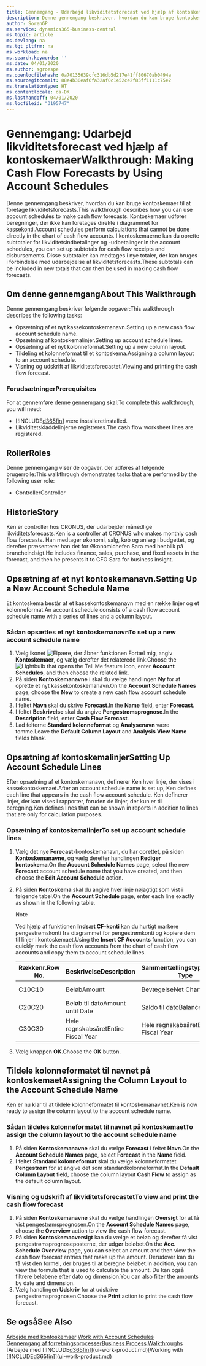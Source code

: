 ```yaml
---
title: Gennemgang - Udarbejd likviditetsforecast ved hjælp af kontoskemaer | Microsoft Docs
description: Denne gennemgang beskriver, hvordan du kan bruge kontoskemaer til at foretage likviditetsforecasts. Kontoskemaer udfører beregninger, der ikke kan foretages direkte i diagrammet for kassekonti. I kontoskemaerne kan du oprette subtotaler for likviditetsindbetalinger og -udbetalinger. Disse subtotaler kan medtages i nye totaler, der kan bruges i forbindelse med udarbejdelse af likviditetsforecasts.
author: SorenGP
ms.service: dynamics365-business-central
ms.topic: article
ms.devlang: na
ms.tgt_pltfrm: na
ms.workload: na
ms.search.keywords: ''
ms.date: 04/01/2020
ms.author: sgroespe
ms.openlocfilehash: 0a70135639cfc316db5d217e41ff80670ab0494a
ms.sourcegitcommit: 88e4b30eaf6fa32af0c1452ce2f85ff1111c75e2
ms.translationtype: HT
ms.contentlocale: da-DK
ms.lasthandoff: 04/01/2020
ms.locfileid: "3195747"
---
```

# <a name="walkthrough-making-cash-flow-forecasts-by-using-account-schedules"></a><span data-ttu-id="7ab06-106">Gennemgang: Udarbejd likviditetsforecast ved hjælp af kontoskemaer</span><span class="sxs-lookup"><span data-stu-id="7ab06-106">Walkthrough: Making Cash Flow Forecasts by Using Account Schedules</span></span>
<span data-ttu-id="7ab06-107">Denne gennemgang beskriver, hvordan du kan bruge kontoskemaer til at foretage likviditetsforecasts.</span><span class="sxs-lookup"><span data-stu-id="7ab06-107">This walkthrough describes how you can use account schedules to make cash flow forecasts.</span></span> <span data-ttu-id="7ab06-108">Kontoskemaer udfører beregninger, der ikke kan foretages direkte i diagrammet for kassekonti.</span><span class="sxs-lookup"><span data-stu-id="7ab06-108">Account schedules perform calculations that cannot be done directly in the chart of cash flow accounts.</span></span> <span data-ttu-id="7ab06-109">I kontoskemaerne kan du oprette subtotaler for likviditetsindbetalinger og -udbetalinger.</span><span class="sxs-lookup"><span data-stu-id="7ab06-109">In the account schedules, you can set up subtotals for cash flow receipts and disbursements.</span></span> <span data-ttu-id="7ab06-110">Disse subtotaler kan medtages i nye totaler, der kan bruges i forbindelse med udarbejdelse af likviditetsforecasts.</span><span class="sxs-lookup"><span data-stu-id="7ab06-110">These subtotals can be included in new totals that can then be used in making cash flow forecasts.</span></span>  

## <a name="about-this-walkthrough"></a><span data-ttu-id="7ab06-111">Om denne gennemgang</span><span class="sxs-lookup"><span data-stu-id="7ab06-111">About This Walkthrough</span></span>  
<span data-ttu-id="7ab06-112">Denne gennemgang beskriver følgende opgaver:</span><span class="sxs-lookup"><span data-stu-id="7ab06-112">This walkthrough describes the following tasks:</span></span>  

- <span data-ttu-id="7ab06-113">Opsætning af et nyt kassekontoskemanavn.</span><span class="sxs-lookup"><span data-stu-id="7ab06-113">Setting up a new cash flow account schedule name.</span></span>  
- <span data-ttu-id="7ab06-114">Opsætning af kontoskemalinjer.</span><span class="sxs-lookup"><span data-stu-id="7ab06-114">Setting up account schedule lines.</span></span>  
- <span data-ttu-id="7ab06-115">Opsætning af et nyt kolonneformat.</span><span class="sxs-lookup"><span data-stu-id="7ab06-115">Setting up a new column layout.</span></span>  
- <span data-ttu-id="7ab06-116">Tildeling et kolonneformat til et kontoskema.</span><span class="sxs-lookup"><span data-stu-id="7ab06-116">Assigning a column layout to an account schedule.</span></span>  
- <span data-ttu-id="7ab06-117">Visning og udskrift af likviditetsforecastet.</span><span class="sxs-lookup"><span data-stu-id="7ab06-117">Viewing and printing the cash flow forecast.</span></span>  

### <a name="prerequisites"></a><span data-ttu-id="7ab06-118">Forudsætninger</span><span class="sxs-lookup"><span data-stu-id="7ab06-118">Prerequisites</span></span>  
<span data-ttu-id="7ab06-119">For at gennemføre denne gennemgang skal:</span><span class="sxs-lookup"><span data-stu-id="7ab06-119">To complete this walkthrough, you will need:</span></span>  

- [!INCLUDE[d365fin](includes/d365fin_md.md)] <span data-ttu-id="7ab06-120">være installeret</span><span class="sxs-lookup"><span data-stu-id="7ab06-120">installed.</span></span>  
- <span data-ttu-id="7ab06-121">Likviditetskladdelinjerne registreres.</span><span class="sxs-lookup"><span data-stu-id="7ab06-121">The cash flow worksheet lines are registered.</span></span>  

## <a name="roles"></a><span data-ttu-id="7ab06-122">Roller</span><span class="sxs-lookup"><span data-stu-id="7ab06-122">Roles</span></span>  
<span data-ttu-id="7ab06-123">Denne gennemgang viser de opgaver, der udføres af følgende brugerrolle:</span><span class="sxs-lookup"><span data-stu-id="7ab06-123">This walkthrough demonstrates tasks that are performed by the following user role:</span></span>  

- <span data-ttu-id="7ab06-124">Controller</span><span class="sxs-lookup"><span data-stu-id="7ab06-124">Controller</span></span>  

## <a name="story"></a><span data-ttu-id="7ab06-125">Historie</span><span class="sxs-lookup"><span data-stu-id="7ab06-125">Story</span></span>  
<span data-ttu-id="7ab06-126">Ken er controller hos CRONUS, der udarbejder månedlige likviditetsforecasts.</span><span class="sxs-lookup"><span data-stu-id="7ab06-126">Ken is a controller at CRONUS who makes monthly cash flow forecasts.</span></span> <span data-ttu-id="7ab06-127">Han medtager økonomi, salg, køb og anlæg i budgettet, og derefter præsenterer han det for Økonomichefen Sara med henblik på brancheindsigt.</span><span class="sxs-lookup"><span data-stu-id="7ab06-127">He includes finance, sales, purchase, and fixed assets in the forecast, and then he presents it to CFO Sara for business insight.</span></span>  

## <a name="setting-up-a-new-account-schedule-name"></a><span data-ttu-id="7ab06-128">Opsætning af et nyt kontoskemanavn.</span><span class="sxs-lookup"><span data-stu-id="7ab06-128">Setting Up a New Account Schedule Name</span></span>  
<span data-ttu-id="7ab06-129">Et kontoskema består af et kassekontoskemanavn med en række linjer og et kolonneformat.</span><span class="sxs-lookup"><span data-stu-id="7ab06-129">An account schedule consists of a cash flow account schedule name with a series of lines and a column layout.</span></span>  

### <a name="to-set-up-a-new-account-schedule-name"></a><span data-ttu-id="7ab06-130">Sådan opsættes et nyt kontoskemanavn</span><span class="sxs-lookup"><span data-stu-id="7ab06-130">To set up a new account schedule name</span></span>  

1.  <span data-ttu-id="7ab06-131">Vælg ikonet ![Elpære, der åbner funktionen Fortæl mig](media/ui-search/search_small.png "Fortæl mig, hvad du vil foretage dig"), angiv **Kontoskemaer**, og vælg derefter det relaterede link.</span><span class="sxs-lookup"><span data-stu-id="7ab06-131">Choose the ![Lightbulb that opens the Tell Me feature](media/ui-search/search_small.png "Tell me what you want to do") icon, enter **Account Schedules**, and then choose the related link.</span></span>  
2.  <span data-ttu-id="7ab06-132">På siden **Kontoskemanavne** i skal du vælge handlingen **Ny** for at oprette et nyt kassekontoskemanavn.</span><span class="sxs-lookup"><span data-stu-id="7ab06-132">On the **Account Schedule Names** page, choose the **New** to create a new cash flow account schedule name.</span></span>  
3.  <span data-ttu-id="7ab06-133">I feltet **Navn** skal du skrive **Forecast**.</span><span class="sxs-lookup"><span data-stu-id="7ab06-133">In the **Name** field, enter **Forecast**.</span></span>  
4.  <span data-ttu-id="7ab06-134">I feltet **Beskrivelse** skal du angive **Pengestrømsprognose**.</span><span class="sxs-lookup"><span data-stu-id="7ab06-134">In the **Description** field, enter **Cash Flow Forecast**.</span></span>  
5.  <span data-ttu-id="7ab06-135">Lad felterne **Standard kolonneformat** og **Analysenavn** være tomme.</span><span class="sxs-lookup"><span data-stu-id="7ab06-135">Leave the **Default Column Layout** and **Analysis View Name** fields blank.</span></span>  

## <a name="setting-up-account-schedule-lines"></a><span data-ttu-id="7ab06-136">Opsætning af kontoskemalinjer</span><span class="sxs-lookup"><span data-stu-id="7ab06-136">Setting Up Account Schedule Lines</span></span>  
<span data-ttu-id="7ab06-137">Efter opsætning af et kontoskemanavn, definerer Ken hver linje, der vises i kassekontoskemaet.</span><span class="sxs-lookup"><span data-stu-id="7ab06-137">After an account schedule name is set up, Ken defines each line that appears in the cash flow account schedule.</span></span> <span data-ttu-id="7ab06-138">Ken definerer linjer, der kan vises i rapporter, foruden de linjer, der kun er til beregning.</span><span class="sxs-lookup"><span data-stu-id="7ab06-138">Ken defines lines that can be shown in reports in addition to lines that are only for calculation purposes.</span></span>  

### <a name="to-set-up-account-schedule-lines"></a><span data-ttu-id="7ab06-139">Opsætning af kontoskemalinjer</span><span class="sxs-lookup"><span data-stu-id="7ab06-139">To set up account schedule lines</span></span>  

1.  <span data-ttu-id="7ab06-140">Vælg det nye **Forecast**-kontoskemanavn, du har oprettet, på siden **Kontoskemanavne**, og vælg derefter handlingen **Rediger kontoskema**.</span><span class="sxs-lookup"><span data-stu-id="7ab06-140">On the **Account Schedule Names** page, select the new **Forecast** account schedule name that you have created, and then choose the **Edit Account Schedule** action.</span></span>  
2.  <span data-ttu-id="7ab06-141">På siden **Kontoskema** skal du angive hver linje nøjagtigt som vist i følgende tabel.</span><span class="sxs-lookup"><span data-stu-id="7ab06-141">On the **Account Schedule** page, enter each line exactly as shown in the following table.</span></span>  

    > [!NOTE]  
    >  <span data-ttu-id="7ab06-142">Ved hjælp af funktionen **Indsæt CF-konti** kan du hurtigt markere pengestrømskonti fra diagrammet for pengestrømkonti og kopiere dem til linjer i kontoskemaet.</span><span class="sxs-lookup"><span data-stu-id="7ab06-142">Using the **Insert CF Accounts** function, you can quickly mark the cash flow accounts from the chart of cash flow accounts and copy them to account schedule lines.</span></span>  

    |<span data-ttu-id="7ab06-143">Rækkenr.</span><span class="sxs-lookup"><span data-stu-id="7ab06-143">Row No.</span></span>|<span data-ttu-id="7ab06-144">Beskrivelse</span><span class="sxs-lookup"><span data-stu-id="7ab06-144">Description</span></span>|<span data-ttu-id="7ab06-145">Sammentællingstype</span><span class="sxs-lookup"><span data-stu-id="7ab06-145">Totaling Type</span></span>|<span data-ttu-id="7ab06-146">Sammentælling</span><span class="sxs-lookup"><span data-stu-id="7ab06-146">Totaling</span></span>|<span data-ttu-id="7ab06-147">Rækketype</span><span class="sxs-lookup"><span data-stu-id="7ab06-147">Row Type</span></span>|<span data-ttu-id="7ab06-148">Beløbstype</span><span class="sxs-lookup"><span data-stu-id="7ab06-148">Amount Type</span></span>|<span data-ttu-id="7ab06-149">Vis</span><span class="sxs-lookup"><span data-stu-id="7ab06-149">Show</span></span>|  
    |-------|-----------|-------------|--------|--------|-----------|----|
    |<span data-ttu-id="7ab06-150">C10</span><span class="sxs-lookup"><span data-stu-id="7ab06-150">C10</span></span>|<span data-ttu-id="7ab06-151">Beløb</span><span class="sxs-lookup"><span data-stu-id="7ab06-151">Amount</span></span>|<span data-ttu-id="7ab06-152">Bevægelse</span><span class="sxs-lookup"><span data-stu-id="7ab06-152">Net Change</span></span>|<span data-ttu-id="7ab06-153">Poster</span><span class="sxs-lookup"><span data-stu-id="7ab06-153">Entries</span></span>|<span data-ttu-id="7ab06-154">Nettobeløb</span><span class="sxs-lookup"><span data-stu-id="7ab06-154">Net Amount</span></span>|<span data-ttu-id="7ab06-155">Altid</span><span class="sxs-lookup"><span data-stu-id="7ab06-155">Always</span></span>|  
    |<span data-ttu-id="7ab06-156">C20</span><span class="sxs-lookup"><span data-stu-id="7ab06-156">C20</span></span>|<span data-ttu-id="7ab06-157">Beløb til dato</span><span class="sxs-lookup"><span data-stu-id="7ab06-157">Amount until Date</span></span>|<span data-ttu-id="7ab06-158">Saldo til dato</span><span class="sxs-lookup"><span data-stu-id="7ab06-158">Balance at Date</span></span>|<span data-ttu-id="7ab06-159">Poster</span><span class="sxs-lookup"><span data-stu-id="7ab06-159">Entries</span></span>|<span data-ttu-id="7ab06-160">Nettobeløb</span><span class="sxs-lookup"><span data-stu-id="7ab06-160">Net Amount</span></span>|<span data-ttu-id="7ab06-161">Altid</span><span class="sxs-lookup"><span data-stu-id="7ab06-161">Always</span></span>|  
    |<span data-ttu-id="7ab06-162">C30</span><span class="sxs-lookup"><span data-stu-id="7ab06-162">C30</span></span>|<span data-ttu-id="7ab06-163">Hele regnskabsåret</span><span class="sxs-lookup"><span data-stu-id="7ab06-163">Entire Fiscal Year</span></span>|<span data-ttu-id="7ab06-164">Hele regnskabsåret</span><span class="sxs-lookup"><span data-stu-id="7ab06-164">Entire Fiscal Year</span></span>|<span data-ttu-id="7ab06-165">Poster</span><span class="sxs-lookup"><span data-stu-id="7ab06-165">Entries</span></span>|<span data-ttu-id="7ab06-166">Nettobeløb</span><span class="sxs-lookup"><span data-stu-id="7ab06-166">Net Amount</span></span>|<span data-ttu-id="7ab06-167">Altid</span><span class="sxs-lookup"><span data-stu-id="7ab06-167">Always</span></span>|  

4.  <span data-ttu-id="7ab06-168">Vælg knappen **OK**.</span><span class="sxs-lookup"><span data-stu-id="7ab06-168">Choose the **OK** button.</span></span>  

## <a name="assigning-the-column-layout-to-the-account-schedule-name"></a><span data-ttu-id="7ab06-169">Tildele kolonneformatet til navnet på kontoskemaet</span><span class="sxs-lookup"><span data-stu-id="7ab06-169">Assigning the Column Layout to the Account Schedule Name</span></span>  
<span data-ttu-id="7ab06-170">Ken er nu klar til at tildele kolonneformatet til kontoskemanavnet.</span><span class="sxs-lookup"><span data-stu-id="7ab06-170">Ken is now ready to assign the column layout to the account schedule name.</span></span>  

### <a name="to-assign-the-column-layout-to-the-account-schedule-name"></a><span data-ttu-id="7ab06-171">Sådan tildeles kolonneformatet til navnet på kontoskemaet</span><span class="sxs-lookup"><span data-stu-id="7ab06-171">To assign the column layout to the account schedule name</span></span>  

1.  <span data-ttu-id="7ab06-172">På siden **Kontoskemanavne** skal du vælge **Forecast** i feltet **Navn**.</span><span class="sxs-lookup"><span data-stu-id="7ab06-172">On the **Account Schedule Names** page, select **Forecast** in the **Name** field.</span></span>  
2.  <span data-ttu-id="7ab06-173">I feltet **Standard kolonneformat** skal du vælge kolonneformatet **Pengestrøm** for at angive det som standardkolonneformat.</span><span class="sxs-lookup"><span data-stu-id="7ab06-173">In the **Default Column Layout** field, choose the column layout **Cash Flow** to assign as the default column layout.</span></span>  

### <a name="to-view-and-print-the-cash-flow-forecast"></a><span data-ttu-id="7ab06-174">Visning og udskrift af likviditetsforecastet</span><span class="sxs-lookup"><span data-stu-id="7ab06-174">To view and print the cash flow forecast</span></span>  
1.  <span data-ttu-id="7ab06-175">På siden **Kontoskemanavne** skal du vælge handlingen **Oversigt** for at få vist pengestrømsprognosen.</span><span class="sxs-lookup"><span data-stu-id="7ab06-175">On the **Account Schedule Names** page, choose the **Overview** action to view the cash flow forecast.</span></span>  
2.  <span data-ttu-id="7ab06-176">På siden **Kontoskemaoversigt** kan du vælge et beløb og derefter få vist pengestrømsprognoseposterne, der udgør beløbet.</span><span class="sxs-lookup"><span data-stu-id="7ab06-176">On the **Acc. Schedule Overview** page, you can select an amount and then view the cash flow forecast entries that make up the amount.</span></span> <span data-ttu-id="7ab06-177">Derudover kan du få vist den formel, der bruges til at beregne beløbet.</span><span class="sxs-lookup"><span data-stu-id="7ab06-177">In addition, you can view the formula that is used to calculate the amount.</span></span> <span data-ttu-id="7ab06-178">Du kan også filtrere beløbene efter dato og dimension.</span><span class="sxs-lookup"><span data-stu-id="7ab06-178">You can also filter the amounts by date and dimension.</span></span>  
3.  <span data-ttu-id="7ab06-179">Vælg handlingen **Udskriv** for at udskrive pengestrømsprognosen.</span><span class="sxs-lookup"><span data-stu-id="7ab06-179">Choose the **Print** action to print the cash flow forecast.</span></span>  

## <a name="see-also"></a><span data-ttu-id="7ab06-180">Se også</span><span class="sxs-lookup"><span data-stu-id="7ab06-180">See Also</span></span>  
 <span data-ttu-id="7ab06-181">[Arbejde med kontoskemaer](bi-how-work-account-schedule.md) </span><span class="sxs-lookup"><span data-stu-id="7ab06-181">[Work with Account Schedules](bi-how-work-account-schedule.md) </span></span>  
 [<span data-ttu-id="7ab06-182">Gennemgang af forretningsprocesser</span><span class="sxs-lookup"><span data-stu-id="7ab06-182">Business Process Walkthroughs</span></span>](walkthrough-business-process-walkthroughs.md)  
 <span data-ttu-id="7ab06-183">[Arbejde med [!INCLUDE[d365fin](includes/d365fin_md.md)]](ui-work-product.md)</span><span class="sxs-lookup"><span data-stu-id="7ab06-183">[Working with [!INCLUDE[d365fin](includes/d365fin_md.md)]](ui-work-product.md)</span></span>
